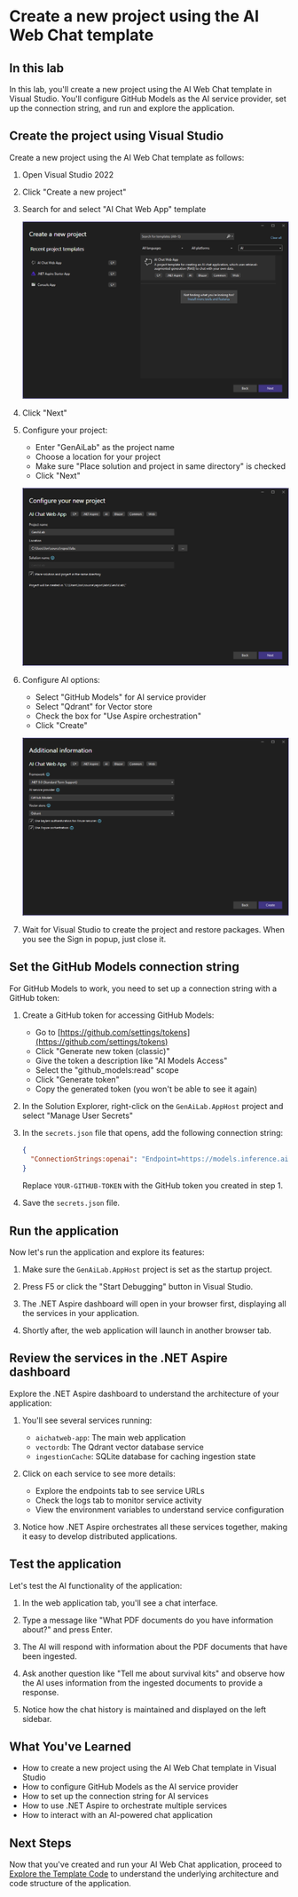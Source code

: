 # Create a new project using the AI Web Chat template

## In this lab

In this lab, you'll create a new project using the AI Web Chat template in Visual Studio. You'll configure GitHub Models as the AI service provider, set up the connection string, and run and explore the application.

## Create the project using Visual Studio

Create a new project using the AI Web Chat template as follows:

1. Open Visual Studio 2022
1. Click "Create a new project"
1. Search for and select "AI Chat Web App" template

   ![AI Web Chat template in Visual Studio](images/vs-ai-webchat-template.png)

1. Click "Next"
1. Configure your project:
   - Enter "GenAiLab" as the project name
   - Choose a location for your project
   - Make sure "Place solution and project in same directory" is checked
   - Click "Next"

   ![Configure New Project in Visual Studio](images/vs-configure-new-project.png)

1. Configure AI options:
   - Select "GitHub Models" for AI service provider
   - Select "Qdrant" for Vector store
   - Check the box for "Use Aspire orchestration"
   - Click "Create"

   ![Additional Information in Visual Studio](images/vs-additional-information.png)

1. Wait for Visual Studio to create the project and restore packages. When you see the Sign in popup, just close it.

## Set the GitHub Models connection string

For GitHub Models to work, you need to set up a connection string with a GitHub token:

1. Create a GitHub token for accessing GitHub Models:
   - Go to [https://github.com/settings/tokens](https://github.com/settings/tokens)
   - Click "Generate new token (classic)"
   - Give the token a description like "AI Models Access"
   - Select the "github_models:read" scope
   - Click "Generate token"
   - Copy the generated token (you won't be able to see it again)

1. In the Solution Explorer, right-click on the `GenAiLab.AppHost` project and select "Manage User Secrets"

1. In the `secrets.json` file that opens, add the following connection string:

   ```json
   {
     "ConnectionStrings:openai": "Endpoint=https://models.inference.ai.azure.com;Key=YOUR-API-KEY"
   }
   ```

   Replace `YOUR-GITHUB-TOKEN` with the GitHub token you created in step 1.

1. Save the `secrets.json` file.

## Run the application

Now let's run the application and explore its features:

1. Make sure the `GenAiLab.AppHost` project is set as the startup project.

1. Press F5 or click the "Start Debugging" button in Visual Studio.

1. The .NET Aspire dashboard will open in your browser first, displaying all the services in your application.

1. Shortly after, the web application will launch in another browser tab.

## Review the services in the .NET Aspire dashboard

Explore the .NET Aspire dashboard to understand the architecture of your application:

1. You'll see several services running:
   - `aichatweb-app`: The main web application
   - `vectordb`: The Qdrant vector database service
   - `ingestionCache`: SQLite database for caching ingestion state

1. Click on each service to see more details:
   - Explore the endpoints tab to see service URLs
   - Check the logs tab to monitor service activity
   - View the environment variables to understand service configuration

1. Notice how .NET Aspire orchestrates all these services together, making it easy to develop distributed applications.

## Test the application

Let's test the AI functionality of the application:

1. In the web application tab, you'll see a chat interface.

1. Type a message like "What PDF documents do you have information about?" and press Enter.

1. The AI will respond with information about the PDF documents that have been ingested.

1. Ask another question like "Tell me about survival kits" and observe how the AI uses information from the ingested documents to provide a response.

1. Notice how the chat history is maintained and displayed on the left sidebar.

## What You've Learned

- How to create a new project using the AI Web Chat template in Visual Studio
- How to configure GitHub Models as the AI service provider
- How to set up the connection string for AI services
- How to use .NET Aspire to orchestrate multiple services
- How to interact with an AI-powered chat application

## Next Steps

Now that you've created and run your AI Web Chat application, proceed to [Explore the Template Code](part2-explore-template.md) to understand the underlying architecture and code structure of the application.
